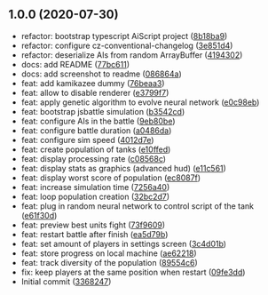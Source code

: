 ## 1.0.0 (2020-07-30)

* refactor: bootstrap typescript AiScript project ([8b18ba9](https://github.com/jamro/neuraltank/commit/8b18ba9))
* refactor: configure cz-conventional-changelog ([3e851d4](https://github.com/jamro/neuraltank/commit/3e851d4))
* refactor: deserialize AIs from random ArrayBuffer ([4194302](https://github.com/jamro/neuraltank/commit/4194302))
* docs: add README ([77bc611](https://github.com/jamro/neuraltank/commit/77bc611))
* docs: add screenshot to readme ([086864a](https://github.com/jamro/neuraltank/commit/086864a))
* feat: add kamikazee dummy ([76beaa3](https://github.com/jamro/neuraltank/commit/76beaa3))
* feat: allow to disable renderer ([e3799f7](https://github.com/jamro/neuraltank/commit/e3799f7))
* feat: apply genetic algorithm to evolve neural network ([e0c98eb](https://github.com/jamro/neuraltank/commit/e0c98eb))
* feat: bootstrap jsbattle simulation ([b3542cd](https://github.com/jamro/neuraltank/commit/b3542cd))
* feat: configure AIs in the battle ([9eb80be](https://github.com/jamro/neuraltank/commit/9eb80be))
* feat: configure battle duration ([a0486da](https://github.com/jamro/neuraltank/commit/a0486da))
* feat: configure sim speed ([4012d7e](https://github.com/jamro/neuraltank/commit/4012d7e))
* feat: create population of tanks ([e10ffed](https://github.com/jamro/neuraltank/commit/e10ffed))
* feat: display processing rate ([c08568c](https://github.com/jamro/neuraltank/commit/c08568c))
* feat: display stats as graphics (advanced hud) ([e11c561](https://github.com/jamro/neuraltank/commit/e11c561))
* feat: display worst score of population ([ec8087f](https://github.com/jamro/neuraltank/commit/ec8087f))
* feat: increase simulation time ([7256a40](https://github.com/jamro/neuraltank/commit/7256a40))
* feat: loop population creation ([32bc2d7](https://github.com/jamro/neuraltank/commit/32bc2d7))
* feat: plug in random neural network to control script of the tank ([e61f30d](https://github.com/jamro/neuraltank/commit/e61f30d))
* feat: preview best units fight ([73f9609](https://github.com/jamro/neuraltank/commit/73f9609))
* feat: restart battle after finish ([ea5d79b](https://github.com/jamro/neuraltank/commit/ea5d79b))
* feat: set amount of players in settings screen ([3c4d01b](https://github.com/jamro/neuraltank/commit/3c4d01b))
* feat: store progress on local machine ([ae62218](https://github.com/jamro/neuraltank/commit/ae62218))
* feat: track diversity of the population ([89554c6](https://github.com/jamro/neuraltank/commit/89554c6))
* fix: keep players at the same position when restart ([09fe3dd](https://github.com/jamro/neuraltank/commit/09fe3dd))
* Initial commit ([3368247](https://github.com/jamro/neuraltank/commit/3368247))



